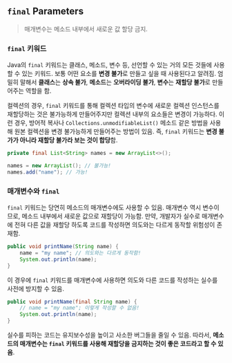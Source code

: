 ## `final` Parameters

> 매개변수는 메소드 내부에서 새로운 값 할당 금지.

### `final` 키워드

Java의 `final` 키워드는 클래스, 메소드, 변수 등, 선언할 수 있는 거의 모든 것들에 사용할 수 있는 키워드. 보통 어떤 요소를 **변경 불가**로 만들고 싶을 때 사용된다고 알려짐. 엄밀히 말해서 **클래스**는 **상속 불가**, **메소드**는 **오버라이딩 불가**, **변수**는 **재할당 불가**로 만들어주는 역할을 함.

컬렉션의 경우, `final` 키워드를 통해 컬렉션 타입의 변수에 새로운 컬렉션 인스턴스를 재할당하는 것은 불가능하게 만들어주지만 컬렉션 내부의 요소들은 변경이 가능하다. 이런 경우, 방어적 복사나 `Collections.unmodifiableList()` 메소드 같은 방법을 사용해 원본 컬렉션을 변경 불가능하게 만들어주는 방법이 있음. 즉, `final` 키워드는 **변경 불가가 아니라 재할당 불가라 보는 것이 합당**함.

```java
private final List<String> names = new ArrayList<>();

names = new ArrayList(); // 불가능!
names.add("name"); // 가능!
```

### 매개변수와 `final`

`final` 키워드는 당연히 메소드의 매개변수에도 사용할 수 있음. 매개변수 역시 변수이므로, 메소드 내부에서 새로운 값으로 재할당이 가능함. 만약, 개발자가 실수로 매개변수에 전혀 다른 값을 재할당 하도록 코드를 작성하면 의도와는 다르게 동작할 위험성이 존재함.

```java
public void printName(String name) {
    name = "my name"; // 의도와는 다르게 동작함!
    System.out.println(name);
}
```

이 경우에 `final` 키워드를 매개변수에 사용하면 의도와 다른 코드를 작성하는 실수를 사전에 방지할 수 있음.

```java
public void printName(final String name) {
    // name = "my name"; 이렇게 작성할 수 없음!
    System.out.println(name);
}
```

실수를 피하는 코드는 유지보수성을 높이고 사소한 버그들을 줄일 수 있음. 따라서, **메소드의 매개변수는 `final` 키워드를 사용해 재할당을 금지하는 것이 좋은 코드라고 할 수 있음**.
